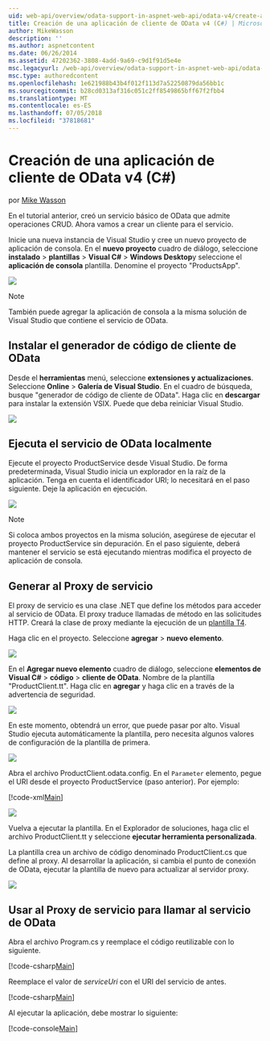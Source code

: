 ```yaml
---
uid: web-api/overview/odata-support-in-aspnet-web-api/odata-v4/create-an-odata-v4-client-app
title: Creación de una aplicación de cliente de OData v4 (C#) | Microsoft Docs
author: MikeWasson
description: ''
ms.author: aspnetcontent
ms.date: 06/26/2014
ms.assetid: 47202362-3808-4add-9a69-c9d1f91d5e4e
msc.legacyurl: /web-api/overview/odata-support-in-aspnet-web-api/odata-v4/create-an-odata-v4-client-app
msc.type: authoredcontent
ms.openlocfilehash: 1e621988b43b4f012f113d7a52250879da56bb1c
ms.sourcegitcommit: b28cd0313af316c051c2ff8549865bff67f2fbb4
ms.translationtype: MT
ms.contentlocale: es-ES
ms.lasthandoff: 07/05/2018
ms.locfileid: "37818681"
---
```

<a name="create-an-odata-v4-client-app-c"></a>Creación de una aplicación de cliente de OData v4 (C#)
====================
por [Mike Wasson](https://github.com/MikeWasson)

En el tutorial anterior, creó un servicio básico de OData que admite operaciones CRUD. Ahora vamos a crear un cliente para el servicio.

Inicie una nueva instancia de Visual Studio y cree un nuevo proyecto de aplicación de consola. En el **nuevo proyecto** cuadro de diálogo, seleccione **instalado** &gt; **plantillas** &gt; **Visual C#** &gt; **Windows Desktop**y seleccione el **aplicación de consola** plantilla. Denomine el proyecto &quot;ProductsApp&quot;.

![](create-an-odata-v4-client-app/_static/image1.png)

> [!NOTE]
> También puede agregar la aplicación de consola a la misma solución de Visual Studio que contiene el servicio de OData.


## <a name="install-the-odata-client-code-generator"></a>Instalar el generador de código de cliente de OData

Desde el **herramientas** menú, seleccione **extensiones y actualizaciones**. Seleccione **Online** &gt; **Galería de Visual Studio**. En el cuadro de búsqueda, busque &quot;generador de código de cliente de OData&quot;. Haga clic en **descargar** para instalar la extensión VSIX. Puede que deba reiniciar Visual Studio.

[![](create-an-odata-v4-client-app/_static/image3.png)](create-an-odata-v4-client-app/_static/image2.png)

## <a name="run-the-odata-service-locally"></a>Ejecuta el servicio de OData localmente

Ejecute el proyecto ProductService desde Visual Studio. De forma predeterminada, Visual Studio inicia un explorador en la raíz de la aplicación. Tenga en cuenta el identificador URI; lo necesitará en el paso siguiente. Deje la aplicación en ejecución.

![](create-an-odata-v4-client-app/_static/image4.png)

> [!NOTE]
> Si coloca ambos proyectos en la misma solución, asegúrese de ejecutar el proyecto ProductService sin depuración. En el paso siguiente, deberá mantener el servicio se está ejecutando mientras modifica el proyecto de aplicación de consola.


## <a name="generate-the-service-proxy"></a>Generar al Proxy de servicio

El proxy de servicio es una clase .NET que define los métodos para acceder al servicio de OData. El proxy traduce llamadas de método en las solicitudes HTTP. Creará la clase de proxy mediante la ejecución de un [plantilla T4](https://msdn.microsoft.com/library/bb126445.aspx).

Haga clic en el proyecto. Seleccione **agregar** &gt; **nuevo elemento**.

![](create-an-odata-v4-client-app/_static/image5.png)

En el **Agregar nuevo elemento** cuadro de diálogo, seleccione **elementos de Visual C#** &gt; **código** &gt; **cliente de OData**. Nombre de la plantilla &quot;ProductClient.tt&quot;. Haga clic en **agregar** y haga clic en a través de la advertencia de seguridad.

[![](create-an-odata-v4-client-app/_static/image7.png)](create-an-odata-v4-client-app/_static/image6.png)

En este momento, obtendrá un error, que puede pasar por alto. Visual Studio ejecuta automáticamente la plantilla, pero necesita algunos valores de configuración de la plantilla de primera.

[![](create-an-odata-v4-client-app/_static/image9.png)](create-an-odata-v4-client-app/_static/image8.png)

Abra el archivo ProductClient.odata.config. En el `Parameter` elemento, pegue el URI desde el proyecto ProductService (paso anterior). Por ejemplo:

[!code-xml[Main](create-an-odata-v4-client-app/samples/sample1.xml)]

[![](create-an-odata-v4-client-app/_static/image11.png)](create-an-odata-v4-client-app/_static/image10.png)

Vuelva a ejecutar la plantilla. En el Explorador de soluciones, haga clic el archivo ProductClient.tt y seleccione **ejecutar herramienta personalizada**.

La plantilla crea un archivo de código denominado ProductClient.cs que define al proxy. Al desarrollar la aplicación, si cambia el punto de conexión de OData, ejecutar la plantilla de nuevo para actualizar al servidor proxy.

![](create-an-odata-v4-client-app/_static/image12.png)

## <a name="use-the-service-proxy-to-call-the-odata-service"></a>Usar al Proxy de servicio para llamar al servicio de OData

Abra el archivo Program.cs y reemplace el código reutilizable con lo siguiente.

[!code-csharp[Main](create-an-odata-v4-client-app/samples/sample2.cs)]

Reemplace el valor de *serviceUri* con el URI del servicio de antes.

[!code-csharp[Main](create-an-odata-v4-client-app/samples/sample3.cs)]

Al ejecutar la aplicación, debe mostrar lo siguiente:

[!code-console[Main](create-an-odata-v4-client-app/samples/sample4.cmd)]
